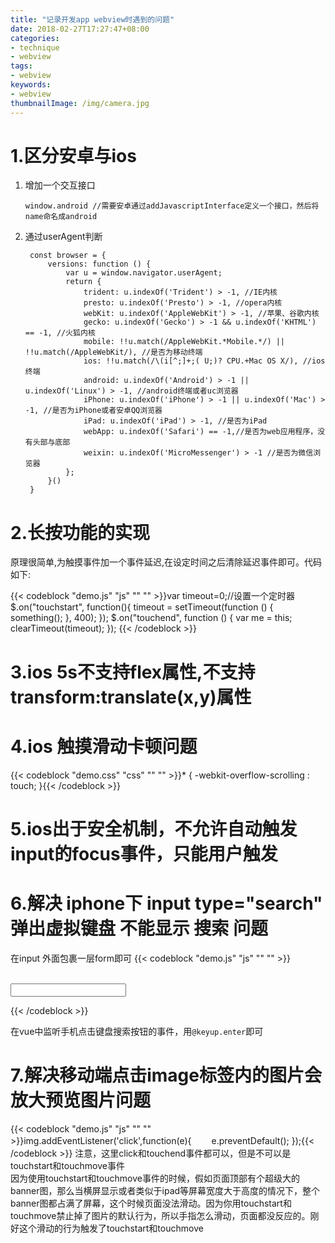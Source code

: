 ```yaml
---
title: "记录开发app webview时遇到的问题"
date: 2018-02-27T17:27:47+08:00
categories:
- technique
- webview
tags:
- webview
keywords:
- webview
thumbnailImage: /img/camera.jpg
---
```


<!--more-->

<!-- toc -->

# 1.区分安卓与ios
1.  增加一个交互接口  

        window.android //需要安卓通过addJavascriptInterface定义一个接口，然后将name命名成android

2. 通过userAgent判断  

        const browser = {
            versions: function () {
                var u = window.navigator.userAgent;
                return {
                    trident: u.indexOf('Trident') > -1, //IE内核
                    presto: u.indexOf('Presto') > -1, //opera内核
                    webKit: u.indexOf('AppleWebKit') > -1, //苹果、谷歌内核
                    gecko: u.indexOf('Gecko') > -1 && u.indexOf('KHTML') == -1, //火狐内核
                    mobile: !!u.match(/AppleWebKit.*Mobile.*/) || !!u.match(/AppleWebKit/), //是否为移动终端
                    ios: !!u.match(/\(i[^;]+;( U;)? CPU.+Mac OS X/), //ios终端
                    android: u.indexOf('Android') > -1 || u.indexOf('Linux') > -1, //android终端或者uc浏览器
                    iPhone: u.indexOf('iPhone') > -1 || u.indexOf('Mac') > -1, //是否为iPhone或者安卓QQ浏览器
                    iPad: u.indexOf('iPad') > -1, //是否为iPad
                    webApp: u.indexOf('Safari') == -1,//是否为web应用程序，没有头部与底部
                    weixin: u.indexOf('MicroMessenger') > -1 //是否为微信浏览器
                };
            }()
        }        

# 2.长按功能的实现
原理很简单,为触摸事件加一个事件延迟,在设定时间之后清除延迟事件即可。代码如下:  

{{< codeblock "demo.js" "js" "" "" >}}var timeout=0;//设置一个定时器
$.on("touchstart", function(){
    timeout = setTimeout(function () {
        something();
    }, 400);
});
$.on("touchend", function () {
    var me = this;
    clearTimeout(timeout);
});
{{< /codeblock >}}

# 3.ios 5s不支持flex属性,不支持transform:translate(x,y)属性

# 4.ios 触摸滑动卡顿问题
{{< codeblock "demo.css" "css" "" "" >}}* {
    -webkit-overflow-scrolling : touch;
}{{< /codeblock >}}

# 5.ios出于安全机制，不允许自动触发input的focus事件，只能用户触发

# 6.解决 iphone下 input type="search" 弹出虚拟键盘 不能显示 搜索 问题
在input 外面包裹一层form即可
{{< codeblock "demo.js" "js" "" "" >}}<form action="javascript:return true;">       
    <input name= "seach" type ="search"  placeholder=""/>
</form>{{< /codeblock >}}

在vue中监听手机点击键盘搜索按钮的事件，用`@keyup.enter`即可

# 7.解决移动端点击image标签内的图片会放大预览图片问题
{{< codeblock "demo.js" "js" "" "" >}}img.addEventListener('click',function(e){
　　e.preventDefault();
});{{< /codeblock >}}
注意，这里click和touchend事件都可以，但是不可以是touchstart和touchmove事件  
因为使用touchstart和touchmove事件的时候，假如页面顶部有个超级大的banner图，那么当横屏显示或者类似于ipad等屏幕宽度大于高度的情况下，整个banner图都占满了屏幕，这个时候页面没法滑动。因为你用touchstart和touchmove禁止掉了图片的默认行为，所以手指怎么滑动，页面都没反应的。刚好这个滑动的行为触发了touchstart和touchmove